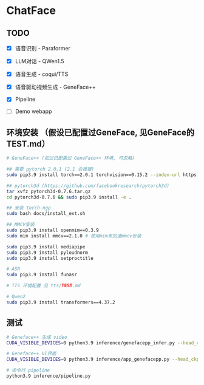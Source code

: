 # ChatFace



## TODO

- [x] 语音识别 - Paraformer
- [x] LLM对话 - QWen1.5
- [x] 语音生成 - coqui/TTS
- [x] 语音驱动视频生成 - GeneFace++
- [x] Pipeline
- [ ] Demo webapp



## 环境安装 （假设已配置过GeneFace, 见GeneFace的TEST.md）

```bash
# GeneFace++ (如过已配置过 GeneFace++ 环境, 可忽略)

## 需要 pytorch 2.0.1 (2.1 会报错)
sudo pip3.9 install torch==2.0.1 torchvision==0.15.2 --index-url https://download.pytorch.org/whl/cu118

## pytorch3d (https://github.com/facebookresearch/pytorch3d)
tar xvfz pytorch3d-0.7.6.tar.gz
cd pytorch3d-0.7.6 && sudo pip3.9 install -e .

## 安装 torch-ngp
sudo bash docs/install_ext.sh

## MMCV安装
sudo pip3.9 install openmim==0.3.9
sudo mim install mmcv==2.1.0 # 使用mim来加速mmcv安装

sudo pip3.9 install mediapipe
sudo pip3.9 install pyloudnorm
sudo pip3.9 install setproctitle

# ASR
sudo pip3.9 install funasr

# TTS 环境配置 见 tts/TEST.md

# Qwen2
sudo pip3.9 install transformers==4.37.2
```



## 测试

```bash
# Geneface++ 生成 video
CUDA_VISIBLE_DEVICES=0 python3.9 inference/genefacepp_infer.py --head_ckpt= --torso_ckpt=checkpoints/motion2video_nerf/News_torso --drv_aud=data/raw/val_wavs/MacronSpeech.wav --out_name=infer_outs/News_demo.mp4

# Geneface++ UI界面
CUDA_VISIBLE_DEVICES=0 python3.9 inference/app_genefacepp.py --head_ckpt= --torso_ckpt=checkpoints/motion2video_nerf/News_torso

# 命令行 pipeline
python3.9 inference/pipeline.py
```
